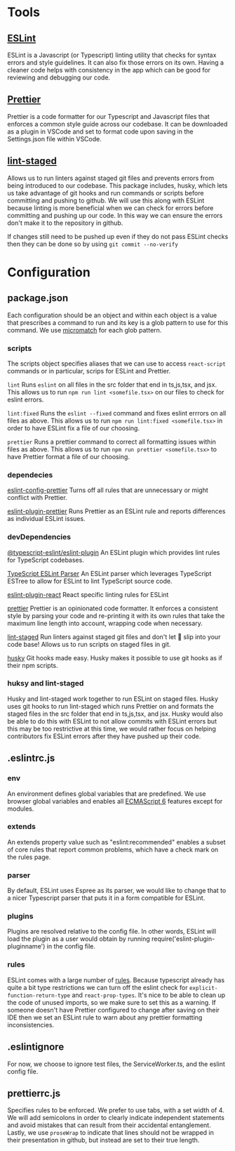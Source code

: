 # Tools

## [ESLint](https://eslint.org/)

ESLint is a Javascript (or Typescript) linting utility that checks for syntax errors and style guidelines. It can also fix those errors on its own. Having a cleaner code helps with consistency in the app which can be good for reviewing and debugging our code.

## [Prettier](https://prettier.io/)

Prettier is a code formatter for our Typescript and Javascript files that enforces a common style guide across our codebase. It can be downloaded as a plugin in VSCode and set to format code upon saving in the Settings.json file within VSCode.

## [lint-staged](https://github.com/okonet/lint-staged)

Allows us to run linters against staged git files and prevents errors from being introduced to our codebase. This package includes, husky, which lets us take advantage of git hooks and run commands or scripts before committing and pushing to github. We will use this along with ESLint because linting is more beneficial when we can check for errors before committing and pushing up our code. In this way we can ensure the errors don't make it to the repository in github.

If changes still need to be pushed up even if they do not pass ESLint checks then they can be done so by using `git commit --no-verify`

# Configuration

## package.json

Each configuration should be an object and within each object is a value that prescribes a command to run and its key is a glob pattern to use for this command. We use [micromatch](https://github.com/micromatch/micromatch) for each glob pattern.

### scripts

The scripts object specifies aliases that we can use to access `react-script` commands or in particular, scrips for ESLint and Prettier.

`lint` Runs `eslint` on all files in the src folder that end in ts,js,tsx, and jsx. This allows us to run `npm run lint <somefile.tsx>` on our files to check for eslint errors.

`lint:fixed` Runs the `eslint --fixed` command and fixes eslint errrors on all files as above. This allows us to run `npm run lint:fixed <somefile.tsx>` in order to have ESLint fix a file of our choosing.

`prettier` Runs a prettier command to correct all formatting issues within files as above. This allows us to run `npm run prettier <somefile.tsx>` to have Prettier format a file of our choosing.

### dependecies

[eslint-config-prettier](https://github.com/prettier/eslint-config-prettier) Turns off all rules that are unnecessary or might conflict with Prettier.

[eslint-plugin-prettier](eslint-plugin-prettier) Runs Prettier as an ESLint rule and reports differences as individual ESLint issues.

### devDependencies

[@typescript-eslint/eslint-plugin](https://www.npmjs.com/package/@typescript-eslint/eslint-plugin) An ESLint plugin which provides lint rules for TypeScript codebases.

[TypeScript ESLint Parser](https://www.npmjs.com/package/@typescript-eslint/parser) An ESLint parser which leverages TypeScript ESTree to allow for ESLint to lint TypeScript source code.

[eslint-plugin-react](https://www.npmjs.com/package/eslint-plugin-react) React specific linting rules for ESLint

[prettier](https://github.com/prettier/prettier) Prettier is an opinionated code formatter. It enforces a consistent style by parsing your code and re-printing it with its own rules that take the maximum line length into account, wrapping code when necessary.

[lint-staged](https://github.com/okonet/lint-staged) Run linters against staged git files and don't let :hankey: slip into your code base! Allows us to run scripts on staged files in git.

[husky](https://github.com/typicode/husky) Git hooks made easy. Husky makes it possible to use git hooks as if their npm scripts.

### huksy and lint-staged

Husky and lint-staged work together to run ESLint on staged files. Husky uses git hooks to run lint-staged which runs Prettier on and formats the staged files in the src folder that end in ts,js,tsx, and jsx. Husky would also be able to do this with ESLint to not allow commits with ESLint errors but this may be too restrictive at this time, we would rather focus on helping contributors fix ESLint errors after they have pushed up their code.

## .eslintrc.js

### env

An environment defines global variables that are predefined. We use browser global variables and enables all [ECMAScript 6](https://en.wikipedia.org/wiki/ECMAScript) features except for modules.

### extends

An extends property value such as "eslint:recommended" enables a subset of core rules that report common problems, which have a check mark on the rules page.

### parser

By default, ESLint uses Espree as its parser, we would like to change that to a nicer Typescript parser that puts it in a form compatible for ESLint.

### plugins

Plugins are resolved relative to the config file. In other words, ESLint will load the plugin as a user would obtain by running require('eslint-plugin-pluginname') in the config file.

### rules

ESLint comes with a large number of [rules](https://eslint.org/docs/rules/). Because typescript already has quite a bit type restrictions we can turn off the eslint check for `explicit-function-return-type` and `react-prop-types`. It's nice to be able to clean up the code of unused imports, so we make sure to set this as a warning. If someone doesn't have Prettier configured to change after saving on their IDE then we set an ESLint rule to warn about any prettier formatting inconsistencies.

## .eslintignore

For now, we choose to ignore test files, the ServiceWorker.ts, and the eslint config file.

## prettierrc.js

Specifies rules to be enforced. We prefer to use tabs, with a set width of 4. We will add semicolons in order to clearly indicate independent statements and avoid mistakes that can result from their accidental entanglement. Lastly, we use `proseWrap` to indicate that lines should not be wrapped in their presentation in github, but instead are set to their true length.

